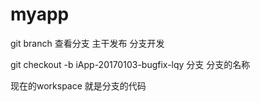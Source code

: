# myapp

git branch 查看分支
主干发布 分支开发

git checkout -b  iApp-20170103-bugfix-lqy 分支 分支的名称

现在的workspace 就是分支的代码